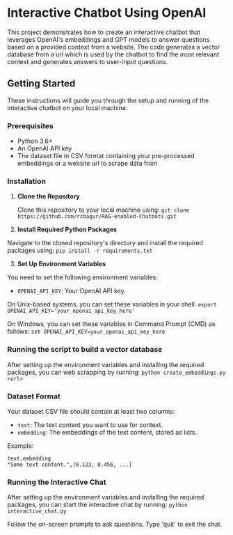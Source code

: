 # Interactive Chatbot Using OpenAI

This project demonstrates how to create an interactive chatbot that leverages OpenAI's embeddings and GPT models to answer questions based on a provided context from a website. The code generates a vector database from a url which is used by the chatbot to find the most relevant context and generates answers to user-input questions.

## Getting Started

These instructions will guide you through the setup and running of the interactive chatbot on your local machine.

### Prerequisites

- Python 3.6+
- An OpenAI API key
- The dataset file in CSV format containing your pre-processed embeddings or a website url to scrape data from

### Installation

1. **Clone the Repository**

   Clone this repository to your local machine using:
   ```git clone https://github.com/rcbagur/RAG-enabled-Chatbots.git```

2. **Install Required Python Packages**

Navigate to the cloned repository's directory and install the required packages using:
```pip install -r requirements.txt```

3. **Set Up Environment Variables**

You need to set the following environment variables:
- `OPENAI_API_KEY`: Your OpenAI API key.

On Unix-based systems, you can set these variables in your shell:
```export OPENAI_API_KEY='your_openai_api_key_here'```

On Windows, you can set these variables in Command Prompt (CMD) as follows:
```set OPENAI_API_KEY=your_openai_api_key_here```

### Running the script to build a vector database

After setting up the environment variables and installing the required packages, you can web scrapping by running:
```python create_embeddings.py <url>```

### Dataset Format

Your dataset CSV file should contain at least two columns:
- `text`: The text content you want to use for context.
- `embedding`: The embeddings of the text content, stored as lists.

Example:

```csv
text,embedding
"Some text content.",[0.123, 0.456, ...]
```

### Running the Interactive Chat

After setting up the environment variables and installing the required packages, you can start the interactive chat by running:
```python interactive_chat.py```

Follow the on-screen prompts to ask questions. Type 'quit' to exit the chat.










